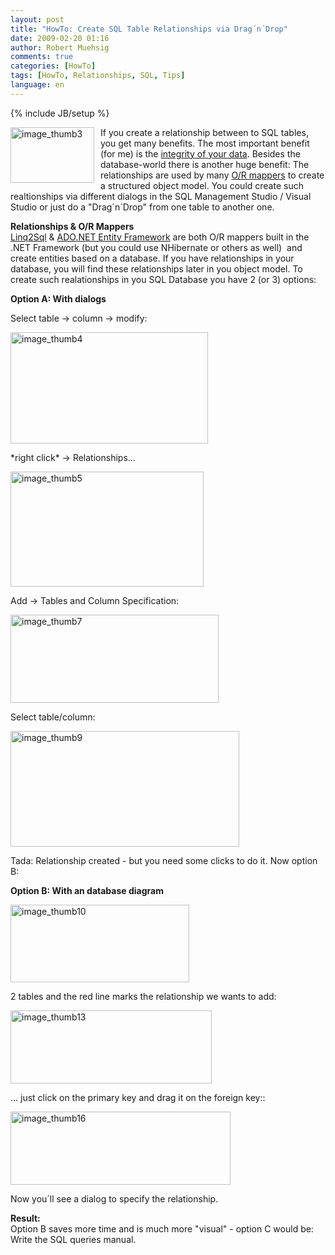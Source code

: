 ```yaml
---
layout: post
title: "HowTo: Create SQL Table Relationships via Drag´n´Drop"
date: 2009-02-20 01:16
author: Robert Muehsig
comments: true
categories: [HowTo]
tags: [HowTo, Relationships, SQL, Tips]
language: en
---
```

{% include JB/setup %}
<p><a href="{{BASE_PATH}}/assets/wp-images-en/image-thumb310.png"><img style="border-right: 0px; border-top: 0px; margin: 0px 10px 0px 0px; border-left: 0px; border-bottom: 0px" height="89" alt="image_thumb3" src="{{BASE_PATH}}/assets/wp-images-en/image-thumb3-thumb1.png" width="134" align="left" border="0" /></a>If you create a relationship between to SQL tables, you get many benefits. The most important benefit (for me) is the <a href="http://en.wikipedia.org/wiki/Data_integrity">integrity of your data</a>. Besides the database-world there is another huge benefit: The relationships are used by many <a href="http://en.wikipedia.org/wiki/Object-relational_mapping">O/R mappers</a> to create a structured object model. You could create such realtionships via different dialogs in the SQL Management Studio / Visual Studio or just do a &quot;Drag&#180;n&#180;Drop&quot; from one table to another one.</p> 



<p><strong>Relationships &amp; O/R Mappers</strong>&#160; <br /><a href="http://msdn.microsoft.com/de-de/library/bb386976.aspx">Linq2Sql</a> &amp; <a href="http://msdn.microsoft.com/en-us/library/aa697427(VS.80).aspx">ADO.NET Entity Framework</a> are both O/R mappers built in the .NET Framework (but you could use NHibernate or others as well)&#160; and create entities based on a database. If you have relationships in your database, you will find these relationships later in you object model. To create such realationships in you SQL Database you have 2 (or 3) options:</p>
<p><strong>Option A: With dialogs</strong></p>
<p>Select table -&gt; column -&gt; modify:</p>
<p><a href="{{BASE_PATH}}/assets/wp-images-en/image-thumb410.png"><img style="border-right: 0px; border-top: 0px; border-left: 0px; border-bottom: 0px" height="178" alt="image_thumb4" src="{{BASE_PATH}}/assets/wp-images-en/image-thumb4-thumb2.png" width="316" border="0" /></a> </p>
<p>*right click* -&gt; Relationships...</p>
<p><a href="{{BASE_PATH}}/assets/wp-images-en/image-thumb55.png"><img style="border-right: 0px; border-top: 0px; border-left: 0px; border-bottom: 0px" height="184" alt="image_thumb5" src="{{BASE_PATH}}/assets/wp-images-en/image-thumb5-thumb1.png" width="309" border="0" /></a> </p>
<p>Add -&gt; Tables and Column Specification:</p>
<p><a href="{{BASE_PATH}}/assets/wp-images-en/image-thumb72.png"><img style="border-right: 0px; border-top: 0px; border-left: 0px; border-bottom: 0px" height="141" alt="image_thumb7" src="{{BASE_PATH}}/assets/wp-images-en/image-thumb7-thumb1.png" width="333" border="0" /></a> </p>
<p>Select table/column:</p>
<p><a href="{{BASE_PATH}}/assets/wp-images-en/image-thumb93.png"><img style="border-right: 0px; border-top: 0px; border-left: 0px; border-bottom: 0px" height="185" alt="image_thumb9" src="{{BASE_PATH}}/assets/wp-images-en/image-thumb9-thumb2.png" width="366" border="0" /></a> </p>
<p>Tada: Relationship created - but you need some clicks to do it. Now option B:</p>
<p><strong>Option B: With an database diagram </strong></p>
<p><a href="{{BASE_PATH}}/assets/wp-images-en/image-thumb101.png"><img style="border-right: 0px; border-top: 0px; border-left: 0px; border-bottom: 0px" height="124" alt="image_thumb10" src="{{BASE_PATH}}/assets/wp-images-en/image-thumb10-thumb.png" width="286" border="0" /></a> </p>
<p>2 tables and the red line marks the relationship we wants to add:</p>
<p><a href="{{BASE_PATH}}/assets/wp-images-en/image-thumb132.png"><img style="border-right: 0px; border-top: 0px; border-left: 0px; border-bottom: 0px" height="117" alt="image_thumb13" src="{{BASE_PATH}}/assets/wp-images-en/image-thumb13-thumb1.png" width="322" border="0" /></a> </p>
<p>... just click on the primary key and drag it on the foreign key::</p>
<p><a href="{{BASE_PATH}}/assets/wp-images-en/image-thumb161.png"><img style="border-right: 0px; border-top: 0px; border-left: 0px; border-bottom: 0px" height="117" alt="image_thumb16" src="{{BASE_PATH}}/assets/wp-images-en/image-thumb16-thumb.png" width="352" border="0" /></a> </p>
<p>Now you&#180;ll see a dialog to specify the relationship. </p>
<p><strong>Result:      <br /></strong>Option B saves more time and is much more &quot;visual&quot; - option C would be: Write the SQL queries manual.</p>

